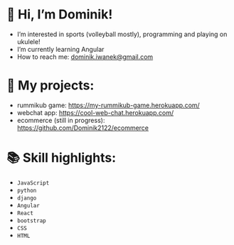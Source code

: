 # 👋 Hi, I’m Dominik!

- I’m interested in sports (volleyball mostly), programming and playing on ukulele! 
- I’m currently learning Angular
- How to reach me: dominik.iwanek@gmail.com

# :construction_worker: My projects:
- rummikub game: https://my-rummikub-game.herokuapp.com/
- webchat app: https://cool-web-chat.herokuapp.com/
- ecommerce (still in progress): https://github.com/Dominik2122/ecommerce


# :books: Skill highlights:
* `JavaScript`
* `python`
* `django`
* `Angular`
* `React`
* `bootstrap`
* `CSS`
* `HTML`
